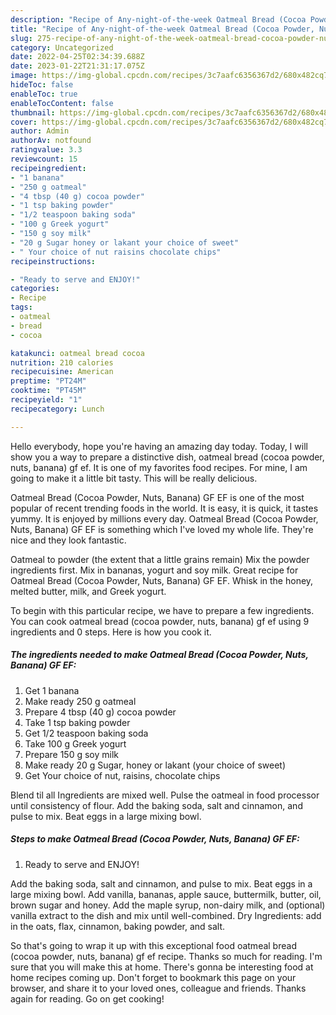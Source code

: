 ```yaml
---
description: "Recipe of Any-night-of-the-week Oatmeal Bread (Cocoa Powder, Nuts, Banana) GF EF"
title: "Recipe of Any-night-of-the-week Oatmeal Bread (Cocoa Powder, Nuts, Banana) GF EF"
slug: 275-recipe-of-any-night-of-the-week-oatmeal-bread-cocoa-powder-nuts-banana-gf-ef
category: Uncategorized
date: 2022-04-25T02:34:39.688Z
date: 2023-01-22T21:31:17.075Z
image: https://img-global.cpcdn.com/recipes/3c7aafc6356367d2/680x482cq70/oatmeal-bread-cocoa-powder-nuts-banana-gf-ef-recipe-main-photo.jpg
hideToc: false
enableToc: true
enableTocContent: false
thumbnail: https://img-global.cpcdn.com/recipes/3c7aafc6356367d2/680x482cq70/oatmeal-bread-cocoa-powder-nuts-banana-gf-ef-recipe-main-photo.jpg
cover: https://img-global.cpcdn.com/recipes/3c7aafc6356367d2/680x482cq70/oatmeal-bread-cocoa-powder-nuts-banana-gf-ef-recipe-main-photo.jpg
author: Admin
authorAv: notfound
ratingvalue: 3.3
reviewcount: 15
recipeingredient:
- "1 banana"
- "250 g oatmeal"
- "4 tbsp (40 g) cocoa powder"
- "1 tsp baking powder"
- "1/2 teaspoon baking soda"
- "100 g Greek yogurt"
- "150 g soy milk"
- "20 g Sugar honey or lakant your choice of sweet"
- " Your choice of nut raisins chocolate chips"
recipeinstructions:

- "Ready to serve and ENJOY!"
categories:
- Recipe
tags:
- oatmeal
- bread
- cocoa

katakunci: oatmeal bread cocoa 
nutrition: 210 calories
recipecuisine: American
preptime: "PT24M"
cooktime: "PT45M"
recipeyield: "1"
recipecategory: Lunch

---
```



Hello everybody, hope you're having an amazing day today. Today, I will show you a way to prepare a distinctive dish, oatmeal bread (cocoa powder, nuts, banana) gf ef. It is one of my favorites food recipes. For mine, I am going to make it a little bit tasty. This will be really delicious.

Oatmeal Bread (Cocoa Powder, Nuts, Banana) GF EF is one of the most popular of recent trending foods in the world. It is easy, it is quick, it tastes yummy. It is enjoyed by millions every day. Oatmeal Bread (Cocoa Powder, Nuts, Banana) GF EF is something which I've loved my whole life. They're nice and they look fantastic.

Oatmeal to powder (the extent that a little grains remain) Mix the powder ingredients first. Mix in bananas, yogurt and soy milk. Great recipe for Oatmeal Bread (Cocoa Powder, Nuts, Banana) GF EF. Whisk in the honey, melted butter, milk, and Greek yogurt.


To begin with this particular recipe, we have to prepare a few ingredients. You can cook oatmeal bread (cocoa powder, nuts, banana) gf ef using 9 ingredients and 0 steps. Here is how you cook it.

<!--inarticleads1-->

##### The ingredients needed to make Oatmeal Bread (Cocoa Powder, Nuts, Banana) GF EF:

1. Get 1 banana
1. Make ready 250 g oatmeal
1. Prepare 4 tbsp (40 g) cocoa powder
1. Take 1 tsp baking powder
1. Get 1/2 teaspoon baking soda
1. Take 100 g Greek yogurt
1. Prepare 150 g soy milk
1. Make ready 20 g Sugar, honey or lakant (your choice of sweet)
1. Get  Your choice of nut, raisins, chocolate chips


Blend til all Ingredients are mixed well. Pulse the oatmeal in food processor until consistency of flour. Add the baking soda, salt and cinnamon, and pulse to mix. Beat eggs in a large mixing bowl. 

<!--inarticleads2-->

##### Steps to make Oatmeal Bread (Cocoa Powder, Nuts, Banana) GF EF:


1. Ready to serve and ENJOY!

Add the baking soda, salt and cinnamon, and pulse to mix. Beat eggs in a large mixing bowl. Add vanilla, bananas, apple sauce, buttermilk, butter, oil, brown sugar and honey. Add the maple syrup, non-dairy milk, and (optional) vanilla extract to the dish and mix until well-combined. Dry Ingredients: add in the oats, flax, cinnamon, baking powder, and salt. 

So that's going to wrap it up with this exceptional food oatmeal bread (cocoa powder, nuts, banana) gf ef recipe. Thanks so much for reading. I'm sure that you will make this at home. There's gonna be interesting food at home recipes coming up. Don't forget to bookmark this page on your browser, and share it to your loved ones, colleague and friends. Thanks again for reading. Go on get cooking!

